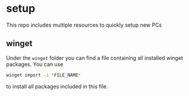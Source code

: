 # setup
This repo includes multiple resources to quickly setup new PCs

## winget

Under the `winget` folder you can find a file containing all installed winget packages. You can use

```bash
winget import -i *FILE_NAME*
```

to install all packages included in this file.